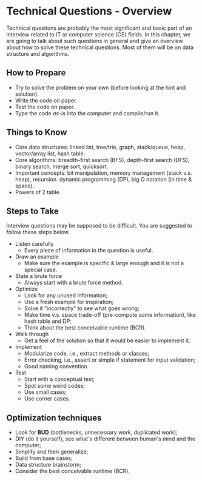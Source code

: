 # Technical Questions - Overview

Technical questions are probably the most significant and basic part of an interview related to IT or computer science (CS) 
fields. In this chapter, we are going to talk about such questions in general and give an overview about how to solve these 
technical questions. Most of them will be on data structure and algorithms.

## How to Prepare

- Try to solve the problem on your own (before looking at the hint and solution).
- Write the code on paper.
- Test the code on paper.
- Type the code _as-is_ into the computer and compile/run it.

## Things to Know

- Core data structures: linked list, tree/trie, graph, stack/queue, heap, vector/array list, hash table.
- Core algorithms: breadth-first search (BFS), depth-first search (DFS), binary search, merge sort, quicksort.
- Important concepts: bit manipulation, memory management (stack v.s. heap), recursion. dynamic programming (DP), big O 
notation (in time & space).
- Powers of 2 table.

## Steps to Take

Interview questions may be supposed to be difficult. You are suggested to follow these steps below.

- Listen carefully
    - Every piece of information in the question is useful.
- Draw an example
    - Make sure the example is specific & large enough and it is not a special case.
- State a brute force
    - Always start with a brute force method.
- Optimize
    - Look for any unused information;
    - Use a fresh example for inspiration;
    - Solve it "incorrectly" to see what goes wrong;
    - Make time v.s. space trade-off (pre-compute some information), like hash table and DP;
    - Think about the best conceivable runtime (BCR).
- Walk through
    - Get a feel of the solution so that it would be easier to implement it.
- Implement
    - Modularize code, i.e., extract methods or classes;
    - Error checking, i.e., assert or simple if statement for input validation;
    - Good naming convention.
- Test
    - Start with a conceptual test;
    - Spot some weird codes;
    - Use small cases;
    - Use corner cases.

## Optimization techniques

- Look for **BUD** (bottlenecks, unnecessary work, duplicated work);
- DIY (do it yourself), see what's different between human's mind and the computer;
- Simplify and then generalize;
- Build from base cases;
- Data structure brainstorm;
- Consider the best conceivable runtime (BCR).
